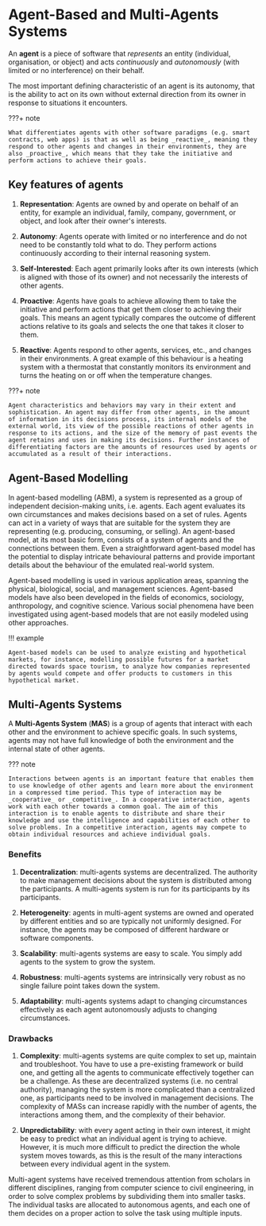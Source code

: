 # Agent-Based and Multi-Agents Systems

An **agent** is a piece of software that _represents_ an entity (individual, organisation, or object) and acts _continuously_ and _autonomously_  (with limited or no interference) on their behalf. 

The most important defining characteristic of an agent is its autonomy, that is the ability to act on its own without external direction from its owner in response to situations it encounters.

???+ note 

    What differentiates agents with other software paradigms (e.g. smart contracts, web apps) is that as well as being _reactive_, meaning they respond to other agents and changes in their environments, they are also _proactive_, which means that they take the initiative and perform actions to achieve their goals.

## Key features of agents

1. **Representation**: Agents are owned by and operate on behalf of an entity, for example an individual, family, company, government, or object, and look after their owner's interests.

2. **Autonomy**: Agents operate with limited or no interference and do not need to be constantly told what to do. They perform actions continuously according to their internal reasoning system.

3. **Self-Interested**: Each agent primarily looks after its own interests (which is aligned with those of its owner) and not necessarily the interests of other agents.

4. **Proactive**:  Agents have goals to achieve allowing them to take the initiative and perform actions that get them closer to achieving their goals. This means an agent typically compares the outcome of different actions relative to its goals and selects the one that takes it closer to them.

5. **Reactive**: Agents respond to other agents, services, etc., and changes in their environments. A great example of this behaviour is a heating system with a thermostat that constantly monitors its environment and turns the heating on or off when the temperature changes.

???+ note

    Agent characteristics and behaviors may vary in their extent and sophistication. An agent may differ from other agents, in the amount of information in its decisions process, its internal models of the external world, its view of the possible reactions of other agents in response to its actions, and the size of the memory of past events the agent retains and uses in making its decisions. Further instances of differentiating factors are the amounts of resources used by agents or accumulated as a result of their interactions.

## Agent-Based Modelling

In agent-based modelling (ABM), a system is represented as a group of independent decision-making units, i.e. agents. Each agent evaluates its own circumstances and makes decisions based on a set of rules. Agents can act in a variety of ways that are suitable for the system they are representing (e.g. producing, consuming, or selling). An agent-based model, at its most basic form, consists of a system of agents and the connections between them. Even a straightforward agent-based model has the potential to display intricate behavioural patterns and provide important details about the behaviour of the emulated real-world system.

Agent-based modelling is used in various application areas, spanning the physical, biological, social, and management sciences. Agent-based models have also been developed in the fields of economics, sociology, anthropology, and cognitive science. Various social phenomena have been investigated using agent-based models that are not easily modeled using other approaches.

!!! example

    Agent-based models can be used to analyze existing and hypothetical markets, for instance, modelling possible futures for a market directed towards space tourism, to analyze how companies represented by agents would compete and offer products to customers in this hypothetical market.

## Multi-Agents Systems

A **Multi-Agents System** (**MAS**) is a group of agents that interact with each other and the environment to achieve specific goals. In such systems, agents may not have full knowledge of both the environment and the internal state of other agents. 

??? note 

    Interactions between agents is an important feature that enables them to use knowledge of other agents and learn more about the environment in a compressed time period. This type of interaction may be _cooperative_ or _competitive_. In a cooperative interaction, agents work with each other towards a common goal. The aim of this interaction is to enable agents to distribute and share their knowledge and use the intelligence and capabilities of each other to solve problems. In a competitive interaction, agents may compete to obtain individual resources and achieve individual goals.

### Benefits

1. **Decentralization**: multi-agents systems are decentralized. The authority to make management decisions about the system is distributed among the participants. A multi-agents system is run for its participants by its participants.

2. **Heterogeneity**: agents in multi-agent systems are owned and operated by different entities and so are typically not uniformly designed. For instance, the agents may be composed of different hardware or software components.

3. **Scalability**: multi-agents systems are easy to scale. You simply add agents to the system to grow the system.

4. **Robustness**: multi-agents systems are intrinsically very robust as no single failure point takes down the system.

5. **Adaptability**: multi-agents systems adapt to changing circumstances effectively as each agent autonomously adjusts to changing circumstances.

### Drawbacks

1. **Complexity**: multi-agents systems are quite complex to set up, maintain and troubleshoot. You have to use a pre-existing framework or build one, and getting all the agents to communicate effectively together can be a challenge. As these are decentralized systems (i.e. no central authority), managing the system is more complicated than a centralized one, as participants need to be involved in management decisions. The complexity of MASs can increase rapidly with the number of agents, the interactions among them, and the complexity of their behavior. 

2. **Unpredictability**: with every agent acting in their own interest, it might be easy to predict what an individual agent is trying to achieve. However, it is much more difficult to predict the direction the whole system moves towards, as this is the result of the many interactions between every individual agent in the system.

Multi-agent systems have received tremendous attention from scholars in different disciplines, ranging from computer science to civil engineering, in order to solve complex problems by subdividing them into smaller tasks. The individual tasks are allocated to autonomous agents, and each one of them decides on a proper action to solve the task using multiple inputs.
